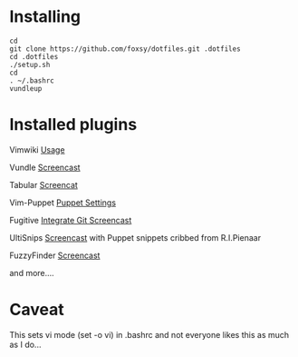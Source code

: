 Installing
===========

```
cd
git clone https://github.com/foxsy/dotfiles.git .dotfiles
cd .dotfiles
./setup.sh
cd
. ~/.bashrc
vundleup
```


Installed plugins
=================

Vimwiki [Usage](http://blog.mague.com/?p=602)

Vundle [Screencast](http://www.youtube.com/watch?v=tbWOlzj0tvY)

Tabular [Screencat](http://vimcasts.org/episodes/aligning-text-with-tabular-vim/)

Vim-Puppet [Puppet Settings](https://github.com/rodjek/vim-puppet)

Fugitive [Integrate Git Screencast](http://vimcasts.org/episodes/fugitive-vim---a-complement-to-command-line-git/)

UltiSnips [Screencast](http://vimcasts.org/episodes/meet-ultisnips/) with Puppet snippets cribbed from R.I.Pienaar

FuzzyFinder [Screencast](http://www.yourepeat.com/watch/?v=_MYuiqhfrIU)

and more....

Caveat
======

This sets vi mode (set -o vi) in .bashrc and not everyone likes this as much as I do...
